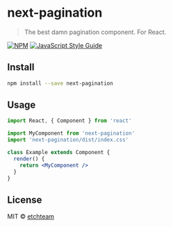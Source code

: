 # next-pagination

> The best damn pagination component. For React.

[![NPM](https://img.shields.io/npm/v/next-pagination.svg)](https://www.npmjs.com/package/next-pagination) [![JavaScript Style Guide](https://img.shields.io/badge/code_style-standard-brightgreen.svg)](https://standardjs.com)

## Install

```bash
npm install --save next-pagination
```

## Usage

```jsx
import React, { Component } from 'react'

import MyComponent from 'next-pagination'
import 'next-pagination/dist/index.css'

class Example extends Component {
  render() {
    return <MyComponent />
  }
}
```

## License

MIT © [etchteam](https://github.com/etchteam)
